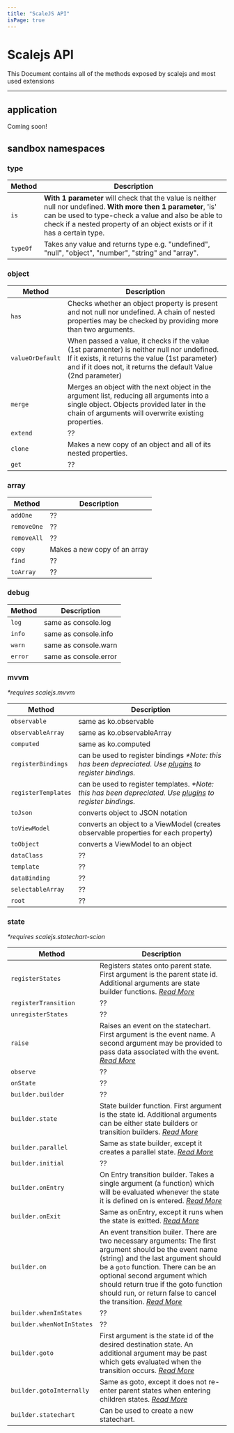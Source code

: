 ```yaml
---
title: "ScaleJS API"
isPage: true
---
```

# Scalejs API

This Document contains all of the methods exposed by scalejs and most used extensions

<hr>

## application 

Coming soon!

## sandbox namespaces

### type

Method | Description
---|---|
`is` | __With 1 parameter__ will check that the value is neither null nor undefined. __With more then 1 parameter__, 'is' can be used to type-check a value and also be able to check if a nested property of an object exists or if it has a certain type.
`typeOf` | Takes any value and returns type e.g. "undefined", "null", "object", "number", "string" and "array".

### object

Method | Description
---|---|
`has` | Checks whether an object property is present and not null nor undefined. A chain of nested properties may be checked by providing more than two arguments.
`valueOrDefault` | When passed a value, it checks if the value (1st paramenter) is neither null nor undefined. If it exists, it returns the value (1st parameter) and if it does not, it returns the default Value (2nd parameter)
`merge` | Merges an object with the next object in the argument list, reducing all arguments into a single object. Objects provided later in the chain of arguments will overwrite existing properties.
`extend` | ??
`clone` | Makes a new copy of an object and all of its nested properties.
`get` | ??

### array

Method | Description
---|---|
`addOne` | ??
`removeOne` | ??
`removeAll` | ??
`copy` | Makes a new copy of an array
`find` | ??
`toArray` | ??

### debug

Method | Description
---|---|
`log` | same as console.log
`info` | same as console.info
`warn` | same as console.warn
`error` | same as console.error

### mvvm 

_*requires scalejs.mvvm_

Method | Description
---|---|
`observable` | same as ko.observable
`observableArray` | same as ko.observableArray
`computed` | same as ko.computed
`registerBindings` | can be used to register bindings _*Note: this has been depreciated. Use [plugins](./api.html#plugins) to register bindings._
`registerTemplates` | can be used to register templates. _*Note: this has been depreciated. Use [plugins](./api.html#plugins) to register bindings._
`toJson` | converts object to JSON notation
`toViewModel` | converts an object to a ViewModel (creates observable properties for each property)
`toObject` | converts a ViewModel to an object
`dataClass` | ??
`template` | ??
`dataBinding` | ??
`selectableArray` | ??
`root` | ??

### state

_*requires scalejs.statechart-scion_

Method | Description | 
---|---|
`registerStates` | Registers states onto parent state. First argument is the parent state id. Additional arguments are state builder functions. _[Read More](./statechart.html#registerstates)_
`registerTransition` | ??
`unregisterStates` | ??
`raise` | Raises an event on the statechart. First argument is the event name. A second argument may be provided to pass data associated with the event. _[Read More](./statechart.html#raise)_
`observe` | ??
`onState` | ??
`builder.builder` | ??
`builder.state` | State builder function. First argument is the state id. Additional arguments can be either state builders or transition builders. _[Read More](./statechart.html#state)_
`builder.parallel` | Same as state builder, except it creates a parallel state. _[Read More](./statechart.html#parallel)_
`builder.initial` | ??
`builder.onEntry` | On Entry transition builder. Takes a single argument (a function) which will be evaluated whenever the state it is defined on is entered. _[Read More](./statechart.html#onentry)_
`builder.onExit` | Same as onEntry, except it runs when the state is exitted. _[Read More](./statechart.html#onexit)_
`builder.on` | An event transition builer. There are two necessary arguments: The first argument should be the event name (string) and the last argument should be a `goto` function. There can be an optional second argument which should return true if the goto function should run, or return false to cancel the transition. _[Read More](./statechart.html#on)_
`builder.whenInStates` | ??
`builder.whenNotInStates` | ??
`builder.goto` | First argument is the state id of the desired destination state. An additional argument may be past which gets evaluated when the transition occurs. _[Read More](./statechart.html#goto)_
`builder.gotoInternally` | Same as goto, except it does not re-enter parent states when entering children states. _[Read More](./statechart.html#gotointernally)_
`builder.statechart` | Can be used to create a new statechart. 


